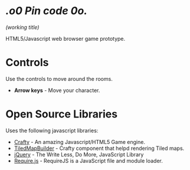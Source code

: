 _.o0 Pin code 0o._
==========================
*(working title)*

HTML5/Javascript web browser game prototype.

# Controls
Use the controls to move around the rooms.

  * **Arrow keys** - Move your character.

# Open Source Libraries
Uses the following javascript libraries:

  * [Crafty](http://craftyjs.com/) - An amazing Javascript/HTML5 Game engine.  
  * [TiledMapBuilder](https://github.com/Kibo/TiledMapBuilder) - Crafty component that helpd rendering Tiled maps.
  * [jQuery](http://jquery.com/) - The Write Less, Do More, JavaScript Library
  * [Require.js](http://requirejs.org/) - RequireJS is a JavaScript file and module loader. 
